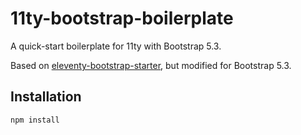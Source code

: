 # 11ty-bootstrap-boilerplate
A quick-start boilerplate for 11ty with Bootstrap 5.3.

Based on [eleventy-bootstrap-starter](https://github.com/stevepolitodesign/eleventy-bootstrap-starter), but modified for Bootstrap 5.3.

## Installation
```sh
npm install
```